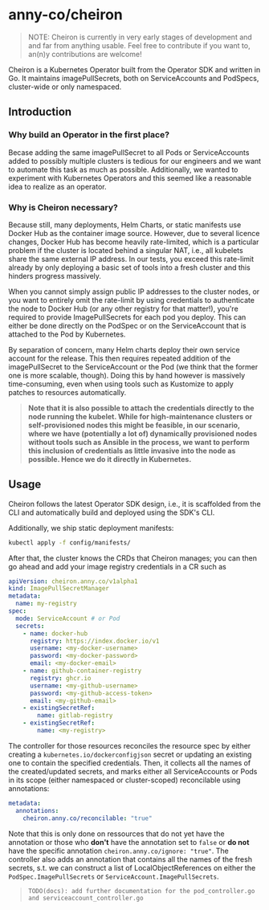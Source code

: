 # anny-co/cheiron

> NOTE: Cheiron is currently in very early stages of development and and far from anything usable. Feel free to contribute if you want to, an(n)y contributions are welcome!

Cheiron is a Kubernetes Operator built from the Operator SDK and written in Go. It maintains imagePullSecrets, both on ServiceAccounts and PodSpecs,
cluster-wide or only namespaced.

## Introduction

### Why build an Operator in the first place?

Becase adding the same imagePullSecret to all Pods or ServiceAccounts added to possibly multiple clusters is tedious for our engineers and we 
want to automate this task as much as possible. Additionally, we wanted to experiment with Kubernetes Operators and this seemed like a reasonable
idea to realize as an operator.

### Why is Cheiron necessary?

Because still, many deployments, Helm Charts, or static manifests use Docker Hub as the container image source. However, due to several licence 
changes, Docker Hub has become heavily rate-limited, which is a particular problem if the cluster is located behind a singular NAT, i.e.,
all kubelets share the same external IP address. In our tests, you exceed this rate-limit already by only deploying a basic set of tools into
a fresh cluster and this hinders progress massively. 

When you cannot simply assign public IP addresses to the cluster nodes, or you want to entirely omit the rate-limit by using credentials to authenticate
the node to Docker Hub (or any other registry for that matter!), you're required to provide ImagePullSecrets for each pod you deploy. This can either
be done directly on the PodSpec or on the ServiceAccount that is attached to the Pod by Kubernetes.

By separation of concern, many Helm charts deploy their own service account for the release. This then requires repeated addition of the imagePullSecret
to the ServiceAccount or the Pod (we think that the former one is more scalable, though). Doing this by hand however is massively time-consuming, even
when using tools such as Kustomize to apply patches to resources automatically.

> **Note that it is also possible to attach the credentials directly to the node running the kubelet. While for high-maintenance clusters or self-provisioned
> nodes this might be feasible, in our scenario, where we have (potentially a lot of) dynamically provisioned nodes without tools such as Ansible in the process,
> we want to perform this inclusion of credentials as little invasive into the node as possible. Hence we do it directly in Kubernetes.**

## Usage

Cheiron follows the latest Operator SDK design, i.e., it is scaffolded from the CLI and automatically build and deployed using the SDK's CLI.

Additionally, we ship static deployment manifests:

```sh
kubectl apply -f config/manifests/
```

After that, the cluster knows the CRDs that Cheiron manages; you can then go ahead and add your image registry credentials in a CR such as

```YAML
apiVersion: cheiron.anny.co/v1alpha1
kind: ImagePullSecretManager
metadata:
  name: my-registry
spec:
  mode: ServiceAccount # or Pod
  secrets:
    - name: docker-hub
      registry: https://index.docker.io/v1
      username: <my-docker-username>
      password: <my-docker-password>
      email: <my-docker-email>
    - name: github-container-registry
      registry: ghcr.io
      username: <my-github-username>
      password: <my-github-access-token>
      email: <my-github-email>
    - existingSecretRef:
        name: gitlab-registry
    - existingSecretRef:
        name: <my-registry>
```

The controller for those resources reconciles the resource spec by either creating a `kubernetes.io/dockerconfigjson` secret or updating an existing one to contain the specified credentials. Then, it collects all the names of the created/updated secrets, and marks either all ServiceAccounts or Pods in its scope (either namespaced or cluster-scoped) reconcilable using annotations:
```YAML
metadata:
  annotations:
    cheiron.anny.co/reconcilable: "true"
```

Note that this is only done on ressources that do not yet have the annotation or those who **don't** have the annotation set to `false`
or **do not** have the specific annotation `cheiron.anny.co/ignore: "true"`.
The controller also adds an annotation that contains all the names of the fresh secrets, s.t. we can construct a list of LocalObjectReferences
on either the `PodSpec.ImagePullSecrets` or `ServiceAccount.ImagePullSecrets`.

> `TODO(docs): add further documentation for the pod_controller.go and serviceaccount_controller.go`